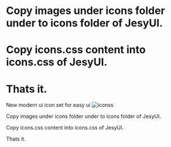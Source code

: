 # Copy images under icons folder under to icons folder of JesyUI.
# Copy icons.css content into icons.css of JesyUI.
# Thats it.


New modern ui icon set for easy ui
![iconss](https://github.com/osmanraifgunes/esyui-icon-pack/assets/6577112/c8f741bf-5807-4771-b4fd-6404b828c6a0)

Copy images under icons folder under to icons folder of JesyUI.

Copy icons.css content into icons.css of JesyUI.

Thats it.
